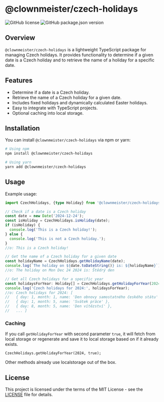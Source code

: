 # @clownmeister/czech-holidays

![GitHub license](https://img.shields.io/github/license/clownmeister/czech-holidays?style=flat-square)
![GitHub package.json version](https://img.shields.io/github/package-json/v/clownmeister/czech-holidays?style=flat-square)

## Overview

`@clownmeister/czech-holidays` is a lightweight TypeScript package for managing Czech holidays. It provides functionality to determine if a given date is a Czech holiday and to retrieve the name of a holiday for a specific date.

## Features

- Determine if a date is a Czech holiday.
- Retrieve the name of a Czech holiday for a given date.
- Includes fixed holidays and dynamically calculated Easter holidays.
- Easy to integrate with TypeScript projects.
- Optional caching into local storage.

## Installation

You can install `@clownmeister/czech-holidays` via npm or yarn:

```bash
# Using npm
npm install @clownmeister/czech-holidays

# Using yarn
yarn add @clownmeister/czech-holidays
```

## Usage

Example usage:

```typescript
import CzechHolidays, {type Holiday} from '@clownmeister/czech-holidays';

// Check if a date is a Czech holiday
const date = new Date('2024-12-24');
const isHoliday = CzechHolidays.isHoliday(date);
if (isHoliday) {
  console.log('This is a Czech holiday!');
} else {
  console.log('This is not a Czech holiday.');
}
//o: This is a Czech holiday!

// Get the name of a Czech holiday for a given date
const holidayName = CzechHolidays.getHolidayName(date);
console.log(`The holiday on ${date.toDateString()} is: ${holidayName}`);
//o: The holiday on Mon Dec 24 2024 is: Štědrý den

// Get all Czech holidays for a specific year
const holidaysForYear: Holiday[] = CzechHolidays.getHolidayForYear(2024);
console.log('Czech holidays for 2024:', holidaysForYear);
//o: Czech holidays for 2024: [
//   { day: 1, month: 1, name: 'Den obnovy samostatného českého státu' },
//   { day: 1, month: 5, name: 'Svátek práce' },
//   { day: 8, month: 5, name: 'Den vítězství' },
//   ... ]
```

### Caching

If you call `getHolidayForYear` with second parameter `true`, 
it will fetch from local storage or regenerate 
and save it to local storage based on if it already exists.

`CzechHolidays.getHolidayForYear(2024, true);`

Other methods already use localstorage out of the box.

## License
This project is licensed under the terms of the MIT License - see the [LICENSE](./LICENSE.md) file for details.